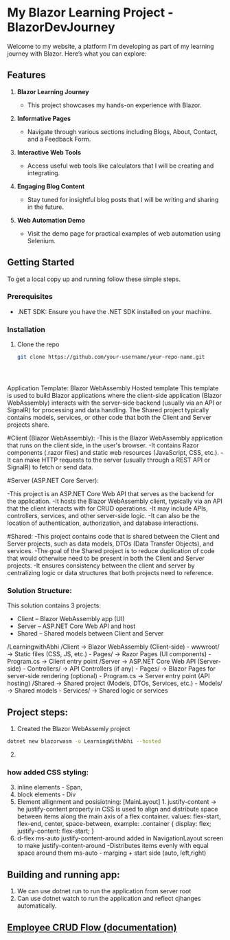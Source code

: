 
# My Blazor Learning Project -BlazorDevJourney
Welcome to my website, a platform I'm developing as part of my learning journey with Blazor. Here’s what you can explore:

## Features
1. **Blazor Learning Journey**
   - This project showcases my hands-on experience with Blazor.

2. **Informative Pages**
   - Navigate through various sections including Blogs, About, Contact, and a Feedback Form.

3. **Interactive Web Tools**
   - Access useful web tools like calculators that I will be creating and integrating.

4. **Engaging Blog Content**
   - Stay tuned for insightful blog posts that I will be writing and sharing in the future.

5. **Web Automation Demo**
   - Visit the demo page for practical examples of web automation using Selenium.

## Getting Started
To get a local copy up and running follow these simple steps.

### Prerequisites
- .NET SDK: Ensure you have the .NET SDK installed on your machine.

### Installation
1. Clone the repo
   ```sh
   git clone https://github.com/your-username/your-repo-name.git





Application Template: Blazor WebAssembly Hosted template
 This template is used to build Blazor applications where the client-side application (Blazor WebAssembly) 
 interacts with the server-side backend (usually via an API or SignalR) for processing and data handling. 
 The Shared project typically contains models, services, or other code that both the Client and Server 
 projects share.



#Client (Blazor WebAssembly):
-This is the Blazor WebAssembly application that runs on the client side, in the user's browser.
-It contains Razor components (.razor files) and static web resources (JavaScript, CSS, etc.).
-It can make HTTP requests to the server (usually through a REST API or SignalR) to fetch or send data.

#Server (ASP.NET Core Server):

-This project is an ASP.NET Core Web API that serves as the backend for the application.
-It hosts the Blazor WebAssembly client, typically via an API that the client interacts with for CRUD operations.
-It may include APIs, controllers, services, and other server-side logic.
-It can also be the location of authentication, authorization, and database interactions.


#Shared:
-This project contains code that is shared between the Client and Server projects, such as data models, DTOs (Data Transfer Objects), and services.
-The goal of the Shared project is to reduce duplication of code that would otherwise need to be present in both the Client and Server projects.
-It ensures consistency between the client and server by centralizing logic or data structures that both projects need to reference.


### Solution Structure:

This solution contains 3 projects:

- Client – Blazor WebAssembly app (UI)
- Server – ASP.NET Core Web API and host
- Shared – Shared models between Client and Server

/LearningwithAbhi
    /Client           -> Blazor WebAssembly (Client-side) 
        - wwwroot/     -> Static files (CSS, JS, etc.)
        - Pages/       -> Razor Pages (UI components)
        - Program.cs   -> Client entry point
    /Server           -> ASP.NET Core Web API (Server-side)
        - Controllers/ -> API Controllers (if any)
        - Pages/       -> Blazor Pages for server-side rendering (optional)
        - Program.cs   -> Server entry point (API hosting)
    /Shared           -> Shared project (Models, DTOs, Services, etc.)
        - Models/      -> Shared models
        - Services/    -> Shared logic or services

## Project steps:

1. Created the Blazor WebAssemly project
```bash
dotnet new blazorwasm -o LearningWithAbhi --hosted
```

2. 



### how added CSS styling:
3. inline elements - Span,
4. block elements - Div
5. Element allignment and posisiotning:    [MainLayout]
        1.  justify-content -> he justify-content property in CSS is used to align and distribute space between items along the main axis of a flex container.
        values:  flex-start, flex-end, center, space-between, 
        example:
        .container {
            display: flex;
            justify-content: flex-start;
        }
6. d-flex ms-auto justify-content-around  added in NavigationLayout screen to make 
        justify-content-around -Distributes items evenly with equal space around them
        ms-auto  - marging + start side (auto, left,right)



## Building and running app:
1. We can use dotnet run to run the application from server root
2. Can use dotnet watch to run the application and reflect cjhanges automatically.



## [Employee CRUD Flow (documentation)](/LearningwithAbhi/Client/Pages/learning/blog-pages/EmplyeeScreenE2E.md)